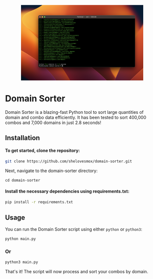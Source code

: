 <div align="center">
    <img src="/preview.png" width="400px"</img> 
</div>


# Domain Sorter

Domain Sorter is a blazing-fast Python tool to sort large quantities of domain and combo data efficiently. It has been tested to sort 400,000 combos and 7,000 domains in just 2.8 seconds!

## Installation

#### To get started, clone the repository:

```bash
git clone https://github.com/shelovesmox/domain-sorter.git
```

Next, navigate to the domain-sorter directory:

```
cd domain-sorter
```

#### Install the necessary dependencies using requirements.txt:

```bash
pip install -r requirements.txt

```

## Usage
You can run the Domain Sorter script using either `python` or `python3`:
```bash
python main.py
```

### Or
```bash
python3 main.py
```

That's it! The script will now process and sort your combos by domain.
